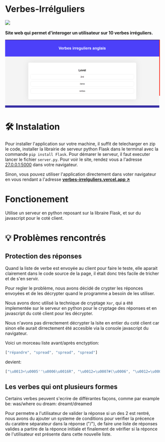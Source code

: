 # Verbes-Irrélguliers

<img src="https://skillicons.dev/icons?i=py,flask,js,html,css&perline=12">

**Site web qui permet d'interoger un utilisateur sur 10 verbes irréguliers.**


![](./assets/image.png)


# 🛠️ Instalation

Pour installer l'application sur votre machine, il suffit de telecharger en zip le code, installer la librairie de serveur python Flask dans le terminal avec la commande `pip install Flask`.
Pour démarer le serveur, il faut executer lancer le fichier `server.py`. Pour voir le site, rendez vous a l'adresse [27.0.0.1:5000](27.0.0.1:5000) dans votre navigateur.

Sinon, vous pouvez utiliser l'application directement dans voter navigateur en vous rendant a l'adresse **<a href="https://verbes-irrelguliers.vercel.app/" target="_blank">verbes-irrelguliers.vercel.app ↗️</a>**


# Fonctionement

Utilise un serveur en python reposant sur la libraire Flask, et sur du javascript pour le coté client.

# 💡 Problèmes rencontrés

## Protection des réponses
Quand la liste de verbe est envoyée au client pour faire le teste, elle aparait clairement dans le code source de la page, il était donc très facile de tricher et de s'en servir.

Pour regler le problème, nous avons décidé de crypter les réponces envoyées et de les décrypter quand le programme a besoin de les utiliser. 

Nous avons donc utilisé la technique de cryptage `Xor`, qui a été implementée sur le serveur en python pour le cryptage des réponses et en javascript du coté client pour les décrypter.

Nous n'avons pas dirrectement décrypter la lsite en entier du coté client car sinon elle aurait dirrectement été accesible via la console javascript du navigateur.

Voici un morceau liste avant/après enctyption:


```js
["répandre", "spread", "spread", "spread"]
```

devient: 

```js
["\u0013¤\u0005''\u0006\u0016R", "\u0012=\u0007#(\u0006", "\u0012=\u0007#(\u0006", "\u0012=\u0007#(\u0006"]
```

## Les verbes qui ont plusieurs formes

Certains verbes peuvent s'ecrire de  différantes façons, comme par example be: was/where ou dream: dreamt/dreamed

Pour permetre a l'utilisateur de valider la réponse si un des 2 est rentré, nous avons du ajouter un systeme de conditions pour verifier la précence du caratère séparateur dans la réponse ("/"), de faire une liste de réponses valides a partire de la réponce initiale et finalement de vérifier si la réponce de l'utilisateur est présente dans cette nouvelle liste. 


